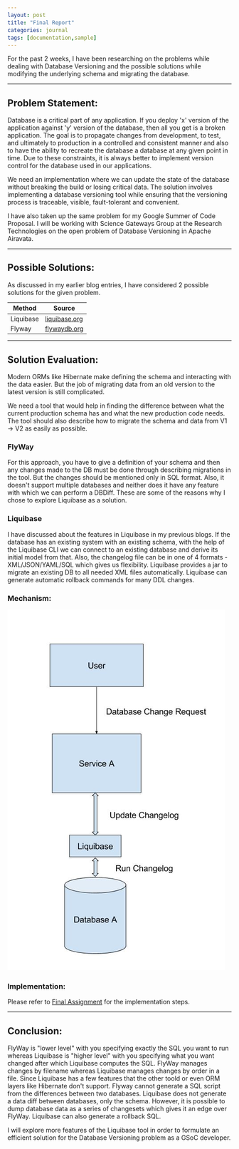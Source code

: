 ```yaml
---
layout: post
title: "Final Report"
categories: journal
tags: [documentation,sample]
---
```


For the past 2 weeks, I have been researching on the problems while dealing with Database Versioning and the possible solutions while modifying the underlying schema and migrating the database.

***

## Problem Statement:

Database is a critical part of any application. If you deploy 'x' version of the application against 'y' version of the database, then all you get is a broken application. The goal is to propagate changes from development, to test, and ultimately to production in a controlled and consistent manner and also to have the ability to recreate the database a database at any given point in time. Due to these constraints, it is always better to implement version control for the database used in our applications.

We need an implementation where we can update the state of the database without breaking the build or losing critical data. The solution involves implementing a database versioning tool while ensuring that the versioning process is traceable, visible, fault-tolerant and convenient.

I have also taken up the same problem for my Google Summer of Code Proposal. I will be working with Science Gateways Group at the Research Technologies on the open problem of Database Versioning in Apache Airavata.

***

## Possible Solutions:

As discussed in my earlier blog entries, I have considered 2 possible solutions for the given problem.

Method | Source
------- | -------
Liquibase | [liquibase.org](http://www.liquibase.org/)
Flyway | [flywaydb.org](https://flywaydb.org/)

***

## Solution Evaluation:

Modern ORMs like Hibernate make defining the schema and interacting with the data easier. But the job of migrating data from an old version to the latest version is still complicated.

We need a tool that would help in finding the difference between what the current production schema has and what the new production code needs. The tool should also describe how to migrate the schema and data from V1 -> V2 as easily as possible.

### FlyWay

For this approach, you have to give a definition of your schema and then any changes made to the DB must be done through describing migrations in the tool. But the changes should be mentioned only in SQL format. Also, it doesn't support multiple databases and neither does it have any feature with which we can perform a DBDiff. These are some of the reasons why I chose to explore Liquibase as a solution.

### Liquibase

I have discussed about the features in Liquibase in my previous blogs. If the database has an existing system with an existing schema, with the help of the Liquibase CLI we can connect to an existing database and derive its initial model from that. Also, the changelog file can be in one of 4 formats - XML/JSON/YAML/SQL which gives us flexibility. Liquibase provides a jar to migrate an existing DB to all needed XML files automatically. Liquibase can generate automatic rollback commands for many DDL changes.

### Mechanism:
![Liquibase.jpg](../images/Liquibase.jpg)

### Implementation:

Please refer to [Final Assignment](https://tilaks26.github.io/journal/Final-Assignment.html) for the implementation steps.

***

## Conclusion:

FlyWay is "lower level" with you specifying exactly the SQL you want to run whereas Liquibase is "higher level" with you specifying what you want changed after which Liquibase computes the SQL. FlyWay manages changes by filename whereas Liquibase manages changes by order in a file. Since Liquibase has a few features that the other toold or even ORM layers like Hibernate don't support. Flyway cannot generate a SQL script from the differences between two databases. Liquibase does not generate a data diff between databases, only the schema. However, it is possible to dump database data as a series of changesets which gives it an edge over FlyWay. Liquibase can also generate a rollback SQL.

I will explore more features of the Liquibase tool in order to formulate an efficient solution for the Database Versioning problem as a GSoC developer.